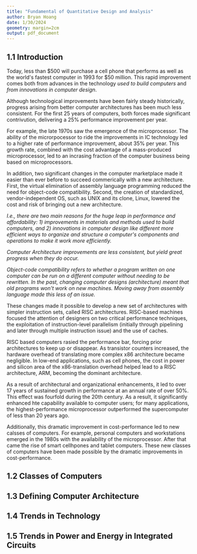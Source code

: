 ```yaml
---
title: "Fundamental of Quantitative Design and Analysis"
author: Bryan Hoang
date: 1/30/2024
geometry: margin=2cm
output: pdf_document
---
```

<!-- pandoc example.md -o example.pdf -->

## 1.1 Introduction

Today, less than $\$500$ will purchase a cell phone that performs as well as the world's fastest computer in 1993 for $\$50$ million. This rapid improvement comes both from advances in the technology *used to build computers* and *from innovations in computer design*.

Although technological improvements have been fairly steady historically, progress arising from better computer architectures has been much less consistent. For the first 25 years of computers, both forces made significant contrivution, delivering a 25% performance improvement per year.

For example, the late 1970s saw the emergence of the microprocessor. The ability of the microrpocessor to ride the improvements in IC technology led to a higher rate of performance improvement, about 35% per year. This growth rate, combined with the cost advantage of a mass-produced microprocessor, led to an incrasing fraction of the computer business being based on microprocessors.

In addition, two significant changes in the computer marketplace made it easier than ever before to succeed commerically with a new architecture. First, the virtual elimination of assembly language programming reduced the need for object-code compatibility. Second, the creation of standardized, vendor-independent OS, such as UNIX and its clone, Linux, lowered the cost and risk of bringing out a new architecture.

*I.e., there are two main reasons for the huge leap in performance and affordability: 1) improvements in materials and methods used to build computers, and 2) innovations in computer design like different more efficient ways to organize and structure a computer's components and operations to make it work more efficiently.*

*Computer Architecture improvements are less consistent, but yield great progress when they do occur.*

*Object-code compatibility refers to whether a program written on one computer can be run on a different computer without needing to be rewritten. In the past, changing computer designs (architecture) meant that old programs won't work on new machines. Moving away from assembly language made this less of an issue.*

These changes made it possible to develop a new set of architectures with simpler instruction sets, called RISC architectures. RISC-based machines focused the attention of designers on two critical performance techniques, the exploitation of instruction-level parallelism (initially through pipelining and later through multiple instruction issue) and the use of caches.

RISC based computers rasied the performance bar, forcing prior architectures to keep up or disappear. As transistor counters increased, the hardware overhead of translating more complex x86 architecture became negligible. In low-end applications, such as cell phones, the cost in power and silicon area of the x86-translation overhead helped lead to a RISC architecture, ARM, becoming the dominant architecture.

As a result of architectural and organizational enhancements, it led to over 17 years of sustained growth in performance at an annual rate of over $50\%$. This effect was fourfold during the $20$th century. As a result, it significantly enhanced hte capability available to computer users; for many applications, the highest-performance microprocessor outperformed the supercomputer of less than $20$ years ago.

Additionally, this dramatic improvement in cost-performance led to new calsses of computers. For example, personal computers and workstations emerged in the 1980s with the availability of the microprocessor. After that came the rise of smart cellhpones and tablet computers. These new classes of computers have been made possible by the dramatic improvements in cost-performance.



## 1.2 Classes of Computers

## 1.3 Defining Computer Architecture

## 1.4 Trends in Technology

## 1.5 Trends in Power and Energy in Integrated Circuits